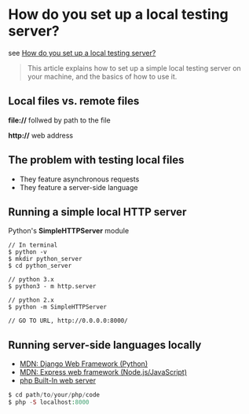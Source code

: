 # How do you set up a local testing server?

see [How do you set up a local testing server?](https://developer.mozilla.org/en-US/docs/Learn/Common_questions/set_up_a_local_testing_server)

> This article explains how to set up a simple local testing server on your machine, and the basics of how to use it.

## Local files vs. remote files

**file://** follwed by path to the file

**http://** web address

## The problem with testing local files

- They feature asynchronous requests
- They feature a server-side language

## Running a simple local HTTP server

Python's **SimpleHTTPServer** module

```
// In terminal
$ python -v
$ mkdir python_server
$ cd python_server 

// python 3.x
$ python3 - m http.server

// python 2.x
$ python -m SimpleHTTPServer

// GO TO URL, http://0.0.0.0:8000/
```

## Running server-side languages locally

- [MDN: Django Web Framework (Python)](https://developer.mozilla.org/en-US/docs/Learn/Server-side/Django)
- [MDN: Express web framework (Node.js/JavaScript)](https://developer.mozilla.org/en-US/docs/Learn/Server-side/Express_Nodejs)
- [php Built-In web server](https://php.net/manual/en/features.commandline.webserver.php)

```php
$ cd path/to/your/php/code
$ php -S localhost:8000
```